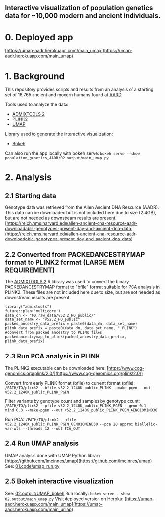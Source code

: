 

## Interactive visualization of population genetics data for \~10,000 modern and ancient individuals.

# 0. Deployed app
[https://umap-aadr.herokuapp.com/main_umap](https://umap-aadr.herokuapp.com/main_umap)

# 1. Background
This repository provides scripts and results from an analysis of a starting set of 16,765 ancient and modern humans found at [AARD](https://reich.hms.harvard.edu/allen-ancient-dna-resource-aadr-downloadable-genotypes-present-day-and-ancient-dna-data).

Tools used to analyze the data:
 - [ADMIXTOOLS 2](https://github.com/uqrmaie1/admixtools)
 - [PLINK2](https://www.cog-genomics.org/plink/2.0/)
 - [UMAP](https://github.com/lmcinnes/umap)

Library used to generate the interactive visualization:
 - [Bokeh](https://github.com/bokeh/bokeh)


Can also run the app locally with bokeh serve:
`bokeh serve --show population_genetics_AADR/02.output/main_umap.py`


# 2. Analysis

## 2.1 Starting data
Genotype data was retrieved from the Allen Ancient DNA Resource (AADR).  This data can be downloaded but is not included here due to size (2.4GB), but are not needed as downstream results are present.
[https://reich.hms.harvard.edu/allen-ancient-dna-resource-aadr-downloadable-genotypes-present-day-and-ancient-dna-data](https://reich.hms.harvard.edu/allen-ancient-dna-resource-aadr-downloadable-genotypes-present-day-and-ancient-dna-data)

## 2.2 Converted from PACKEDANCESTRYMAP format to PLINK2 format (LARGE MEM REQUIREMENT)
The [ADMIXTOOLS 2](https://github.com/uqrmaie1/admixtools) R library was used to convert the binary PACKEDANCESTRYMAP format to "bfile" format suitable for PCA analysis in PLINK2.
These files are not included here due to size, but are not needed as downstream results are present.
```
library("admixtools")
future::plan('multicore')
data_dn <- "00.raw_data/v52.2_HO_public/"
data_set_name <- "v52.2_HO_public"
packed_ancestry_data_prefix = paste0(data_dn, data_set_name)
plink_data_prefix = paste0(data_dn, data_set_name, "_PLINK")
#convert from packed ancestry to PLINK files
packedancestrymap_to_plink(packed_ancestry_data_prefix, plink_data_prefix)
```

## 2.3 Run PCA analysis in PLINK
The PLINK2 executable can be downloaded here: [https://www.cog-genomics.org/plink/2.0/](https://www.cog-genomics.org/plink/2.0/)

Convert from early PLINK format (bfile) to current format (pfile):
`/PATH/TO/plink2 --bfile v52.2_1240K_public_PLINK --make-pgen --out v52.2_1240K_public_PLINK_PGEN`

Filter variants by genotype count and samples by genotype count:
`/PATH/TO/plink2 --pfile v52.2_1240K_public_PLINK_PGEN --geno 0.1 --mind 0.3 --make-pgen --out v52.2_1240K_public_PLINK_PGEN_GENO10MIND30`

Run PCA:
`/PATH/TO/plink2 --pfile v52.2_1240K_public_PLINK_PGEN_GENO10MIND30 --pca 20 approx biallelic-var-wts --threads 12 --out PCA_OUT`


## 2.4 Run UMAP analysis
UMAP analysis done with UMAP Python library [https://github.com/lmcinnes/umap](https://github.com/lmcinnes/umap)
See: [01.code/umap_run.py](https://github.com/thirtysix/population_genetics_AADR/blob/master/01.code/umap_run.py)

## 2.5 Bokeh interactive visualization
See: [02.output/UMAP_bokeh](https://github.com/thirtysix/population_genetics_AADR/blob/master/02.output/UMAP_bokeh/main_umap.py)
Run locally: `bokeh serve --show 02.output/main_umap.py`
Visit deployed version on Heroku: [https://umap-aadr.herokuapp.com/main_umap](https://umap-aadr.herokuapp.com/main_umap)


